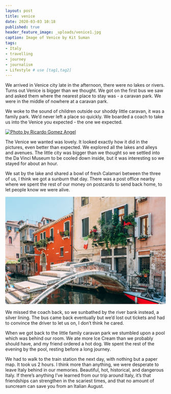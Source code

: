 ```yaml
---
layout: post
title: venice
date: 2020-03-03 10:18
published: true
header_feature_image: _uploads/venice1.jpg
caption: Image of Venice by Kit Suman
tags:  
- Italy
- travelling
- journey
- journalism
- Lifestyle # use [tag1,tag2]
---
```


We arrived in Venice city late in the afternoon, there were no lakes or rivers. Turns out Venice is bigger than we thought. We got on the first bus we saw and asked them where the nearest place to stay was - a caravan park. We were in the middle of nowhere at a caravan park.

We woke to the sound of children outside our shoddy little caravan, it was a family park. We’d never left a place so quickly. We boarded a coach to take us into the Venice you expected - the one we expected.

[![Photo by Ricardo Gomez Angel](/_uploads/venice2.jpg)](/_uploads/venice2.jpg)

The Venice we wanted was lovely. It looked exactly how it did in the pictures, even better than expected. We explored all the lakes and alleys and avenues. The little city was bigger than we thought so we settled into the Da Vinci Museum to be cooled down inside, but it was interesting so we stayed for about an hour.

We sat by the lake and shared a bowl of fresh Calamari between the three of us, I think we got a sunburn that day. There was a post office nearby where we spent the rest of our money on postcards to send back home, to let people know we were alive.

[![Photo by Daniel Corneschi](/_uploads/Venice3.jpg)](/_uploads/Venice3.jpg)

We missed the coach back, so we sunbathed by the river bank instead, a silver lining. The bus came back eventually but we’d lost out tickets and had to convince the driver to let us on, I don’t think he cared.

When we got back to the little family caravan park we stumbled upon a pool which was behind our room. We ate more Ice Cream than we probably should have, and my friend ordered a hot dog. We spent the rest of the evening by the pool, resting before a long journey.

We had to walk to the train station the next day, with nothing but a paper map. It took us 2 hours. I think more than anything, we were desperate to leave Italy behind in our memories. Beautiful, hot, historical, and dangerous Italy. If there’s anything I’ve learned from our trip around Italy, it’s that friendships can strengthen in the scariest times, and that no amount of suncream can save you from an Italian August. 
